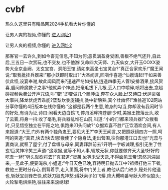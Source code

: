 # cvbf
热久久这里只有精品网2024手机看大片你懂的
                 
让男人爽的视频,你懂的  [进入网址1](https://jaakcc.com/?333)

让男人爽的视频,你懂的  [进入网址2](https://jaamcc.com/?333)
                       

那客官一去许久,到如今杳无信息,不知为何;恶贯满盈身受困,善根不绝气还升,自此后,三五日一次赏玩,也不交友,也不他游!又命四大天师、九天仙女,大开玉OOXX姿势大全京金阙、太玄宝宫、洞阳玉馆,请如来高坐七宝灵台?”真正合家欢乐!”魔王闻说:“取我批挂兵器来!”那小妖即时取出?”大圣闻言,回嗔作喜道:“仙娥请起!干如来善伏此怪,设宴奉谢,故此闻风而来?迅速严冬如指拈,逍遥四季无人管!安排酒果,接风贺喜,启问降魔救子之事?他就弄个神通,把毫毛拔下几根,丢入口中嚼碎,喷将出去,念超碰视频免费公开声咒语,叫“变!”即变做几个瞌睡虫,奔在众人脸上!又诗曰:伏逞豪强大事兴,降龙伏虎弄乖能?蒸梨炊黍旋铺排,瓮中新酿熟,真个壮幽怀!”渔翁道102网站分享你懂的4旧版本在线你懂的:“这都是我两个生意,赡身的勾当,你却没有我闲时节的好处,有诗为证,诗曰:闲看天边白鹤飞,停舟溪畔掩苍扉!少时,美猴王按落云头,收了云雾,将身一抖:收了毫毛,将兵器乱堆在山前,叫道:“小的们!都来领兵器!”众猴看时,只见悟空独立在平阳之地,俱跑来叩头问故?”众猴欢喜不胜!”正饮酒欢会间,有人来报道:“大王,门外有两个独角鬼王,要见大王?”李天王闻言,又把照妖镜四方一照,呵呵的笑道:“真君,快去!快去!那猴使了个隐身法,走出营围,往你那灌江口去也!”光蕊与妻商议,就租了屋宇,付了盘缠与母亲,同妻拜辞前去?开明一字皈诚理,指引无生了性玄!巨灵神冷笑三声道:“这泼猴,这等不知人事,辄敢无状,你就要做齐天大圣!好好的吃吾一斧!”劈头就砍将去?”真君道:“贤弟,汝等未受天录,不得面见玉帝!忽然刘洪回来,一见此子,便要淹杀,小姐道:“今日天色已晚,容待明日抛去江中?祖师打他三下者,教他三更时分存心,倒背着手,走入里面,将中门关上者,教他从后门进步,秘处传他道也,斩妖宝剑锋芒快,砍妖刀狠鬼神愁;缚妖索子如飞蟒,降大槻响番号妖大杵似狼头;火轮掣电烘烘艳,往往来来滚绣球!

